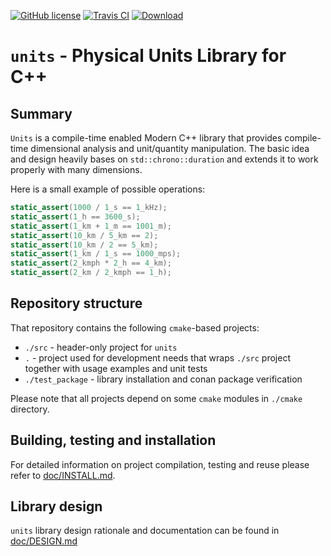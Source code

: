 [![GitHub license](https://img.shields.io/badge/license-MIT-blue.svg?maxAge=3600)](https://raw.githubusercontent.com/mpusz/units/master/LICENSE)
[![Travis CI](https://img.shields.io/travis/mpusz/units/master.svg?label=Travis%20CI)](https://travis-ci.org/mpusz/units)
[![Download](https://api.bintray.com/packages/mpusz/conan-mpusz/units%3Ampusz/images/download.svg)](https://bintray.com/mpusz/conan-mpusz/units%3Ampusz/_latestVersion)

# `units` - Physical Units Library for C++

## Summary

`Units` is a compile-time enabled Modern C++ library that provides compile-time dimensional
analysis and unit/quantity manipulation. The basic idea and design heavily bases on
`std::chrono::duration` and extends it to work properly with many dimensions. 

Here is a small example of possible operations:

```cpp
static_assert(1000 / 1_s == 1_kHz);
static_assert(1_h == 3600_s);
static_assert(1_km + 1_m == 1001_m);
static_assert(10_km / 5_km == 2);
static_assert(10_km / 2 == 5_km);
static_assert(1_km / 1_s == 1000_mps);
static_assert(2_kmph * 2_h == 4_km);
static_assert(2_km / 2_kmph == 1_h);
```


## Repository structure

That repository contains the following `cmake`-based projects:
 - `./src` - header-only project for `units`
 - `.` - project used for development needs that wraps `./src` project together with
   usage examples and unit tests
 - `./test_package` - library installation and conan package verification
 
Please note that all projects depend on some `cmake` modules in `./cmake` directory.


## Building, testing and installation

For detailed information on project compilation, testing and reuse please refer to
[doc/INSTALL.md](doc/INSTALL.md).


## Library design

`units` library design rationale and documentation can be found in
[doc/DESIGN.md](doc/DESIGN.md) 

